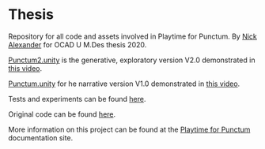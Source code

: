 # Thesis
 Repository for all code and assets involved in Playtime for Punctum.
 By [Nick Alexander](https://www.nickalexander.ca) for OCAD U M.Des thesis 2020.
 
 [Punctum2.unity](https://github.com/npyalex/Thesis/blob/master/Assets/00_Project%20Files/Scenes/Punctum2.unity) is the  generative, exploratory version V2.0 demonstrated in [this video](https://vimeo.com/401220901).
 
 [Punctum.unity](https://github.com/npyalex/Thesis/blob/master/Assets/00_Project%20Files/Scenes/Punctum.unity) for he narrative version V1.0 demonstrated in [this video](https://www.youtube.com/watch?v=f31TC1WDgpw).
 
 Tests and experiments can be found [here](https://github.com/npyalex/Thesis/tree/master/Assets/00_Project%20Files/Scenes/Tests).
 
 Original code can be found [here](https://github.com/npyalex/Thesis/tree/master/Assets/00_Project%20Files/Scripts).
 
 More information on this project can be found at the [Playtime for Punctum](https://playtime-for-punctum.format.com) documentation site.
